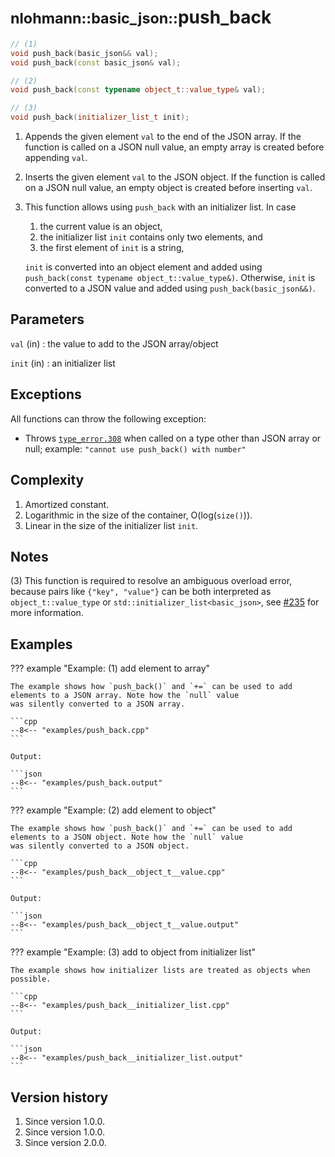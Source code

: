 # <small>nlohmann::basic_json::</small>push_back

```cpp
// (1)
void push_back(basic_json&& val);
void push_back(const basic_json& val);

// (2)
void push_back(const typename object_t::value_type& val);

// (3)
void push_back(initializer_list_t init);
```

1. Appends the given element `val` to the end of the JSON array. If the function is called on a JSON null value, an
   empty array is created before appending `val`.

2. Inserts the given element `val` to the JSON object. If the function is called on a JSON null value, an empty object
   is created before inserting `val`.

3. This function allows using `push_back` with an initializer list. In case

    1. the current value is an object,
    2. the initializer list `init` contains only two elements, and
    3. the first element of `init` is a string,

    `init` is converted into an object element and added using `push_back(const typename object_t::value_type&)`.
    Otherwise, `init` is converted to a JSON value and added using `push_back(basic_json&&)`.

## Parameters

`val` (in)
:   the value to add to the JSON array/object

`init` (in)
:   an initializer list

## Exceptions

All functions can throw the following exception:
  - Throws [`type_error.308`](../../home/exceptions.md#jsonexceptiontype_error308) when called on a type other than
    JSON array or null; example: `"cannot use push_back() with number"`

## Complexity

1. Amortized constant.
2. Logarithmic in the size of the container, O(log(`size()`)).
3. Linear in the size of the initializer list `init`.

## Notes

(3) This function is required to resolve an ambiguous overload error, because pairs like `{"key", "value"}` can be both
    interpreted as `object_t::value_type` or `std::initializer_list<basic_json>`, see
    [#235](https://github.com/nlohmann/json/issues/235) for more information.

## Examples

??? example "Example: (1) add element to array"

    The example shows how `push_back()` and `+=` can be used to add elements to a JSON array. Note how the `null` value
    was silently converted to a JSON array.
    
    ```cpp
    --8<-- "examples/push_back.cpp"
    ```
    
    Output:
    
    ```json
    --8<-- "examples/push_back.output"
    ```

??? example "Example: (2) add element to object"

    The example shows how `push_back()` and `+=` can be used to add elements to a JSON object. Note how the `null` value
    was silently converted to a JSON object.

    ```cpp
    --8<-- "examples/push_back__object_t__value.cpp"
    ```
    
    Output:
    
    ```json
    --8<-- "examples/push_back__object_t__value.output"
    ```

??? example "Example: (3) add to object from initializer list"

    The example shows how initializer lists are treated as objects when possible.

    ```cpp
    --8<-- "examples/push_back__initializer_list.cpp"
    ```
    
    Output:
    
    ```json
    --8<-- "examples/push_back__initializer_list.output"
    ```

## Version history

1. Since version 1.0.0.
2. Since version 1.0.0.
2. Since version 2.0.0.
